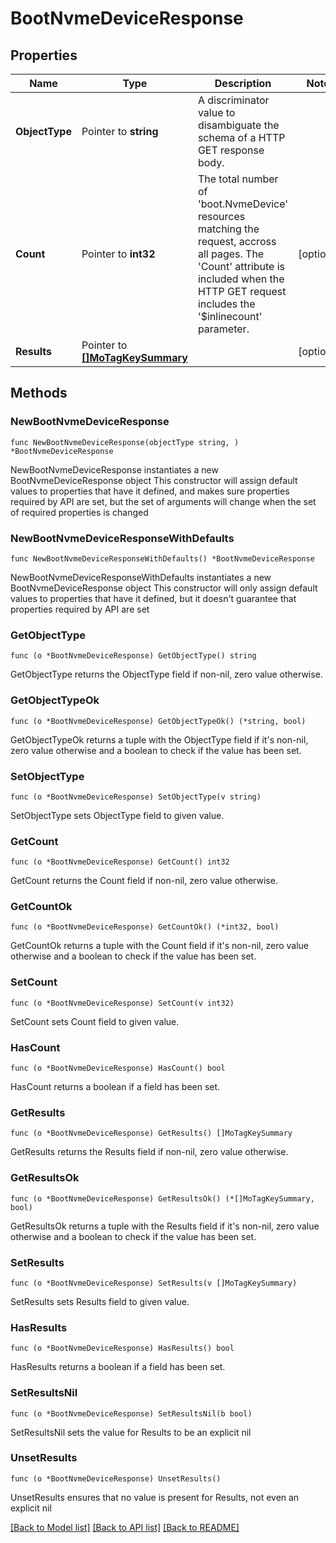 # BootNvmeDeviceResponse

## Properties

Name | Type | Description | Notes
------------ | ------------- | ------------- | -------------
**ObjectType** | Pointer to **string** | A discriminator value to disambiguate the schema of a HTTP GET response body. | 
**Count** | Pointer to **int32** | The total number of &#39;boot.NvmeDevice&#39; resources matching the request, accross all pages. The &#39;Count&#39; attribute is included when the HTTP GET request includes the &#39;$inlinecount&#39; parameter. | [optional] 
**Results** | Pointer to [**[]MoTagKeySummary**](MoTagKeySummary.md) |  | [optional] 

## Methods

### NewBootNvmeDeviceResponse

`func NewBootNvmeDeviceResponse(objectType string, ) *BootNvmeDeviceResponse`

NewBootNvmeDeviceResponse instantiates a new BootNvmeDeviceResponse object
This constructor will assign default values to properties that have it defined,
and makes sure properties required by API are set, but the set of arguments
will change when the set of required properties is changed

### NewBootNvmeDeviceResponseWithDefaults

`func NewBootNvmeDeviceResponseWithDefaults() *BootNvmeDeviceResponse`

NewBootNvmeDeviceResponseWithDefaults instantiates a new BootNvmeDeviceResponse object
This constructor will only assign default values to properties that have it defined,
but it doesn't guarantee that properties required by API are set

### GetObjectType

`func (o *BootNvmeDeviceResponse) GetObjectType() string`

GetObjectType returns the ObjectType field if non-nil, zero value otherwise.

### GetObjectTypeOk

`func (o *BootNvmeDeviceResponse) GetObjectTypeOk() (*string, bool)`

GetObjectTypeOk returns a tuple with the ObjectType field if it's non-nil, zero value otherwise
and a boolean to check if the value has been set.

### SetObjectType

`func (o *BootNvmeDeviceResponse) SetObjectType(v string)`

SetObjectType sets ObjectType field to given value.


### GetCount

`func (o *BootNvmeDeviceResponse) GetCount() int32`

GetCount returns the Count field if non-nil, zero value otherwise.

### GetCountOk

`func (o *BootNvmeDeviceResponse) GetCountOk() (*int32, bool)`

GetCountOk returns a tuple with the Count field if it's non-nil, zero value otherwise
and a boolean to check if the value has been set.

### SetCount

`func (o *BootNvmeDeviceResponse) SetCount(v int32)`

SetCount sets Count field to given value.

### HasCount

`func (o *BootNvmeDeviceResponse) HasCount() bool`

HasCount returns a boolean if a field has been set.

### GetResults

`func (o *BootNvmeDeviceResponse) GetResults() []MoTagKeySummary`

GetResults returns the Results field if non-nil, zero value otherwise.

### GetResultsOk

`func (o *BootNvmeDeviceResponse) GetResultsOk() (*[]MoTagKeySummary, bool)`

GetResultsOk returns a tuple with the Results field if it's non-nil, zero value otherwise
and a boolean to check if the value has been set.

### SetResults

`func (o *BootNvmeDeviceResponse) SetResults(v []MoTagKeySummary)`

SetResults sets Results field to given value.

### HasResults

`func (o *BootNvmeDeviceResponse) HasResults() bool`

HasResults returns a boolean if a field has been set.

### SetResultsNil

`func (o *BootNvmeDeviceResponse) SetResultsNil(b bool)`

 SetResultsNil sets the value for Results to be an explicit nil

### UnsetResults
`func (o *BootNvmeDeviceResponse) UnsetResults()`

UnsetResults ensures that no value is present for Results, not even an explicit nil

[[Back to Model list]](../README.md#documentation-for-models) [[Back to API list]](../README.md#documentation-for-api-endpoints) [[Back to README]](../README.md)


